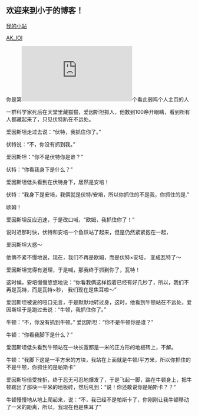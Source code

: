 ## 欢迎来到小于的博客！

[我的小站](https://xiaoyudxz.github.io)

[AK_IOI](https://www.ak-ioi.com/apps/oi-2048/)

你是第![](http://www.hit-counts.com/counter.php?t=MTQ1ODEyMg==)个看此弱鸡个人主页的人

一群科学家死后在天堂里藏猫猫，爱因斯坦抓人，他数到100睁开眼睛，看到所有人都藏起来了，只见伏特趴在不远处。

爱因斯坦走过去说：“伏特，我抓住你了。”

伏特说：“不，你没有抓到我。”

爱因斯坦：“你不是伏特你是谁？”

伏特：“你看我身下是什么？”

爱因斯坦低头看到在伏特身下，居然是安培！

伏特：“我身下是安培，我俩就是伏特/安培，所以你抓住的不是我，你抓住的是.”

欧姆！

爱因斯坦反应迅速，于是改口喊，“欧姆，我抓住你了！”

说时迟那时快，伏特和安培一个鱼跃站了起来，但是仍然紧紧抱在一起，

爱因斯坦大惑～

他俩不紧不慢地说，现在，我们不再是欧姆，而是伏特×安培， 变成瓦特了～

爱因斯坦觉得有道理，于是喊，那我终于抓到你了，瓦特！

这时候，安培慢慢悠悠地说：“你看我俩这样抱着已经有好几秒了，所以，我们不再是瓦特，而是瓦特×秒， 我们现在是焦耳啦～”

爱因斯坦被说的哑口无言，于是默默地转过身，这时，他看到牛顿站在不远处，爱因斯坦于是跑过去说：“牛顿，我抓住你了。”

牛顿：“不，你没有抓到牛顿。” 爱因斯坦：“你不是牛顿你是谁？”

牛顿：“你看我脚下是什么？”

爱因斯坦低头看到牛顿站在一块长宽都是一米的正方形的地板砖上，不解。

牛顿：“我脚下这是一平方米的方块，我站在上面就是牛顿/平方米，所以你抓住的不是牛顿，你抓住的是帕斯卡”

爱因斯坦倍受挫折，终于忍无可忍地爆发了，于是飞起一脚，踹在牛顿身上，把牛顿踹出了那块一平米的地板砖，然后吼到：“说！你还敢说你是帕斯卡？？”

牛顿慢慢地从地上爬起来，说：“不，我已经不是帕斯卡了，你刚刚让我牛顿移动了一米的距离，所以，我现在也是焦耳了”

